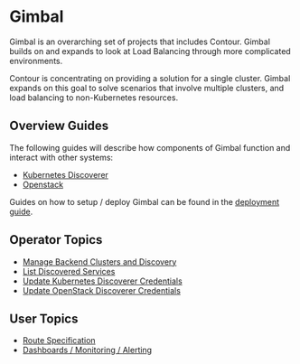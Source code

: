 # Gimbal

Gimbal is an overarching set of projects that includes Contour.  Gimbal builds on and expands to look at Load Balancing through more complicated environments.

Contour is concentrating on providing a solution for a single cluster.  Gimbal expands on this goal to solve scenarios that involve multiple clusters, and load balancing to non-Kubernetes resources.

## Overview Guides

The following guides will describe how components of Gimbal function and interact with other systems:

- [Kubernetes Discoverer](kubernetes-discoverer.md)
- [Openstack](openstack-discoverer.md)

Guides on how to setup / deploy Gimbal can be found in the [deployment guide](../deployment/README.md). 

## Operator Topics

- [Manage Backend Clusters and Discovery](manage-backends.md)
- [List Discovered Services](list-discovered-services.md)
- [Update Kubernetes Discoverer Credentials](kubernetes-discoverer.md#updating-credentials)
- [Update OpenStack Discoverer Credentials](openstack-discoverer.md#updating-credentials)

## User Topics

- [Route Specification](route.md)
- [Dashboards / Monitoring / Alerting](monitoring.md)
